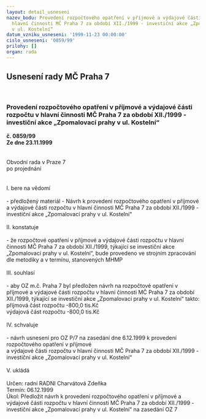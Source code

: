 ```yaml
---
layout: detail_usneseni
nazev_bodu: Provedení rozpočtového opatření v příjmové a výdajové části rozpočtu v
  hlavní činnosti MČ Praha 7 za období XII./1999 - investiční akce „Zpomalovací prahy
  v ul. Kostelní“
datum_vzniku_usneseni: '1999-11-23 00:00:00'
cislo_usneseni: '0859/99'
prilohy: []
organ: rada
---
```

<div id="ucUsn_pList" class="usn">
	<span><h2>Usnesení rady MČ Praha 7 </h2>
<br></span><div class="standBody">
<span><h3>Provedení rozpočtového opatření v příjmové a výdajové části rozpočtu v hlavní činnosti MČ Praha 7 za období XII./1999 - investiční akce „Zpomalovací prahy v ul. Kostelní“</h3></span><div class="center">
		<strong>č. 0859/99</strong><br>
	</div>
<div class="center">
		<strong>Ze dne 23.11.1999</strong><br><br>
	</div>
<br>Obvodní rada v Praze 7<br>po projednání<br><br><br>I.	bere na vědomí<br><br> - předložený materiál - Návrh k provedení rozpočtového opatření v příjmové a výdajové části rozpočtu v hlavní činnosti MČ Praha 7 za období XII./1999 - investiční akce „Zpomalovací prahy v ul. Kostelní“<br><br>II.	konstatuje<br><br>- že rozpočtové opatření v příjmové a výdajové části rozpočtu v hlavní činnosti MČ Praha 7 za období XII./1999, týkající se investiční akce „Zpomalovací prahy v ul. Kostelní“, bude provedeno ve strojním zpracování dle metodiky a v termínu, stanovených MHMP<br><br>III.	souhlasí <br><br>- aby OZ m.č. Praha 7 byl předložen návrh na rozpočtové opatření v příjmové a výdajové části rozpočtu v hlavní činnosti MČ Praha 7 za období XII./1999, týkající se investiční akce „Zpomalovací prahy v ul. Kostelní“ takto:<br>příjmová část rozpočtu        -800,0 tis.Kč<br>výdajová část rozpočtu        -800,0 tis.Kč<br><br>IV.	schvaluje <br><br>- návrh usnesení pro OZ P/7 na zasedání dne 6.12.1999 k provedení rozpočtového opatření v příjmové <br>a výdajové části rozpočtu v hlavní činnosti MČ Praha 7 za období XII./1999 - investiční akce „Zpomalovací prahy v ul. Kostelní“ <br><br>V.  ukládá <br><br> Určen:	radní	RADNI Charvátová Zdeňka<br>Termín: 06.12.1999<br>Úkol:	Předložit návrh k provedení rozpočtového opatření v příjmové a výdajové části rozpočtu v hlavní činnosti MČ Praha 7 za období XII./1999 - investiční akce „Zpomalovací prahy v ul. Kostelní“ na zasedání OZ 7<br>
</div>
</div>